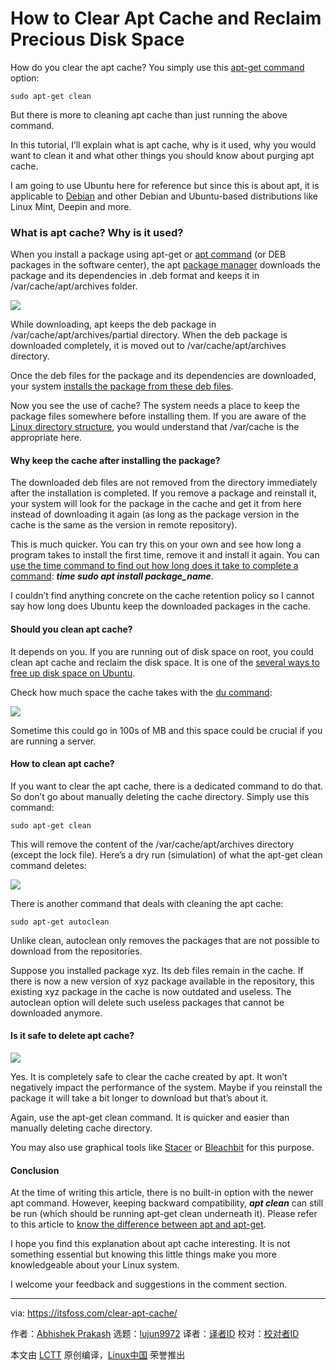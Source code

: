 [#]: collector: (lujun9972)
[#]: translator: (geekpi)
[#]: reviewer: ( )
[#]: publisher: ( )
[#]: url: ( )
[#]: subject: (How to Clear Apt Cache and Reclaim Precious Disk Space)
[#]: via: (https://itsfoss.com/clear-apt-cache/)
[#]: author: (Abhishek Prakash https://itsfoss.com/author/abhishek/)

How to Clear Apt Cache and Reclaim Precious Disk Space
======

How do you clear the apt cache? You simply use this [apt-get command][1] option:

```
sudo apt-get clean
```

But there is more to cleaning apt cache than just running the above command.

In this tutorial, I’ll explain what is apt cache, why is it used, why you would want to clean it and what other things you should know about purging apt cache.

I am going to use Ubuntu here for reference but since this is about apt, it is applicable to [Debian][2] and other Debian and Ubuntu-based distributions like Linux Mint, Deepin and more.

### What is apt cache? Why is it used?

When you install a package using apt-get or [apt command][3] (or DEB packages in the software center), the apt [package manager][4] downloads the package and its dependencies in .deb format and keeps it in /var/cache/apt/archives folder.

![][5]

While downloading, apt keeps the deb package in /var/cache/apt/archives/partial directory. When the deb package is downloaded completely, it is moved out to /var/cache/apt/archives directory.

Once the deb files for the package and its dependencies are downloaded, your system [installs the package from these deb files][6].

Now you see the use of cache? The system needs a place to keep the package files somewhere before installing them. If you are aware of the [Linux directory structure][7], you would understand that /var/cache is the appropriate here.

#### Why keep the cache after installing the package?

The downloaded deb files are not removed from the directory immediately after the installation is completed. If you remove a package and reinstall it, your system will look for the package in the cache and get it from here instead of downloading it again (as long as the package version in the cache is the same as the version in remote repository).

This is much quicker. You can try this on your own and see how long a program takes to install the first time, remove it and install it again. You can [use the time command to find out how long does it take to complete a command][8]: _**time sudo apt install package_name**_.

I couldn’t find anything concrete on the cache retention policy so I cannot say how long does Ubuntu keep the downloaded packages in the cache.

#### Should you clean apt cache?

It depends on you. If you are running out of disk space on root, you could clean apt cache and reclaim the disk space. It is one of the [several ways to free up disk space on Ubuntu][9].

Check how much space the cache takes with the [du command][10]:

![][11]

Sometime this could go in 100s of MB and this space could be crucial if you are running a server.

#### How to clean apt cache?

If you want to clear the apt cache, there is a dedicated command to do that. So don’t go about manually deleting the cache directory. Simply use this command:

```
sudo apt-get clean
```

This will remove the content of the /var/cache/apt/archives directory (except the lock file). Here’s a dry run (simulation) of what the apt-get clean command deletes:

![][12]

There is another command that deals with cleaning the apt cache:

```
sudo apt-get autoclean
```

Unlike clean, autoclean only removes the packages that are not possible to download from the repositories.

Suppose you installed package xyz. Its deb files remain in the cache. If there is now a new version of xyz package available in the repository, this existing xyz package in the cache is now outdated and useless. The autoclean option will delete such useless packages that cannot be downloaded anymore.

#### Is it safe to delete apt cache?

![][13]

Yes. It is completely safe to clear the cache created by apt. It won’t negatively impact the performance of the system. Maybe if you reinstall the package it will take a bit longer to download but that’s about it.

Again, use the apt-get clean command. It is quicker and easier than manually deleting cache directory.

You may also use graphical tools like [Stacer][14] or [Bleachbit][15] for this purpose.

#### Conclusion

At the time of writing this article, there is no built-in option with the newer apt command. However, keeping backward compatibility, _**apt clean**_ can still be run (which should be running apt-get clean underneath it). Please refer to this article to [know the difference between apt and apt-get][16].

I hope you find this explanation about apt cache interesting. It is not something essential but knowing this little things make you more knowledgeable about your Linux system.

I welcome your feedback and suggestions in the comment section.

--------------------------------------------------------------------------------

via: https://itsfoss.com/clear-apt-cache/

作者：[Abhishek Prakash][a]
选题：[lujun9972][b]
译者：[译者ID](https://github.com/译者ID)
校对：[校对者ID](https://github.com/校对者ID)

本文由 [LCTT](https://github.com/LCTT/TranslateProject) 原创编译，[Linux中国](https://linux.cn/) 荣誉推出

[a]: https://itsfoss.com/author/abhishek/
[b]: https://github.com/lujun9972
[1]: https://itsfoss.com/apt-get-linux-guide/
[2]: https://www.debian.org/
[3]: https://itsfoss.com/apt-command-guide/
[4]: https://itsfoss.com/package-manager/
[5]: https://i2.wp.com/itsfoss.com/wp-content/uploads/2020/10/apt-get-clean-cache.png?resize=800%2C470&ssl=1
[6]: https://itsfoss.com/install-deb-files-ubuntu/
[7]: https://linuxhandbook.com/linux-directory-structure/
[8]: https://linuxhandbook.com/time-command/
[9]: https://itsfoss.com/free-up-space-ubuntu-linux/
[10]: https://linuxhandbook.com/find-directory-size-du-command/
[11]: https://i2.wp.com/itsfoss.com/wp-content/uploads/2020/10/apt-cache-archive-size.png?resize=800%2C233&ssl=1
[12]: https://i2.wp.com/itsfoss.com/wp-content/uploads/2020/10/apt-get-clean-ubuntu.png?resize=800%2C339&ssl=1
[13]: https://i1.wp.com/itsfoss.com/wp-content/uploads/2020/10/Clear-Apt-Cache.png?resize=800%2C450&ssl=1
[14]: https://itsfoss.com/optimize-ubuntu-stacer/
[15]: https://itsfoss.com/use-bleachbit-ubuntu/
[16]: https://itsfoss.com/apt-vs-apt-get-difference/
